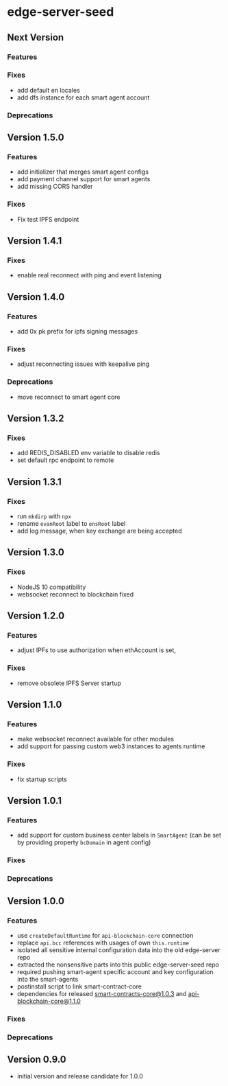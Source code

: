 # edge-server-seed

## Next Version
### Features
### Fixes
- add default en locales
- add dfs instance for each smart agent account
### Deprecations


## Version 1.5.0
### Features
- add initializer that merges smart agent configs
- add payment channel support for smart agents
- add missing CORS handler
### Fixes
- Fix test IPFS endpoint

## Version 1.4.1
### Fixes
- enable real reconnect with ping and event listening


## Version 1.4.0
### Features
- add 0x pk prefix for ipfs signing messages

### Fixes
- adjust reconnecting issues with keepalive ping

### Deprecations
- move reconnect to smart agent core

## Version 1.3.2
### Fixes
- add REDIS_DISABLED env variable to disable redis
- set default rpc endpoint to remote


## Version 1.3.1
### Fixes
- run `mkdirp` with `npx`
- rename `evanRoot` label to `ensRoot` label
- add log message, when key exchange are being accepted


## Version 1.3.0
### Fixes
- NodeJS 10 compatibility
- websocket reconnect to blockchain fixed


## Version 1.2.0
### Features
- adjust IPFs to use authorization when ethAccount is set,

### Fixes
- remove obsolete IPFS Server startup


## Version 1.1.0
### Features
- make websocket reconnect available for other modules
- add support for passing custom web3 instances to agents runtime

### Fixes
- fix startup scripts


## Version 1.0.1
### Features
- add support for custom business center labels in `SmartAgent` (can be set by providing property `bcDomain` in agent config)

### Fixes
### Deprecations


## Version 1.0.0
### Features
- use `createDefaultRuntime` for `api-blockchain-core` connection
- replace `api.bcc` references with usages of own `this.runtime`
- isolated all sensitive internal configuration data into the old edge-server repo
- extracted the nonsensitive parts into this public edge-server-seed repo
- required pushing smart-agent specific account and key configuration into the smart-agents
- postinstall script to link smart-contract-core
- dependencies for released smart-contracts-core@1.0.3 and api-blockchain-core@1.1.0
### Fixes
### Deprecations


## Version 0.9.0
- initial version and release candidate for 1.0.0

